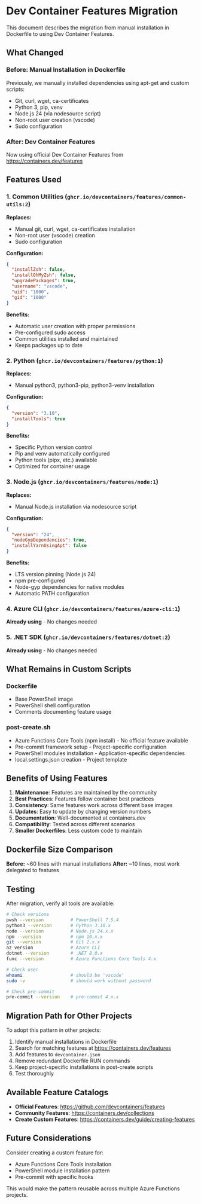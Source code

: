 # Dev Container Features Migration

This document describes the migration from manual installation in Dockerfile to using Dev Container Features.

## What Changed

### Before: Manual Installation in Dockerfile
Previously, we manually installed dependencies using apt-get and custom scripts:
- Git, curl, wget, ca-certificates
- Python 3, pip, venv
- Node.js 24 (via nodesource script)
- Non-root user creation (vscode)
- Sudo configuration

### After: Dev Container Features
Now using official Dev Container Features from https://containers.dev/features

## Features Used

### 1. Common Utilities (`ghcr.io/devcontainers/features/common-utils:2`)
**Replaces:**
- Manual git, curl, wget, ca-certificates installation
- Non-root user (vscode) creation
- Sudo configuration

**Configuration:**
```json
{
  "installZsh": false,
  "installOhMyZsh": false,
  "upgradePackages": true,
  "username": "vscode",
  "uid": "1000",
  "gid": "1000"
}
```

**Benefits:**
- Automatic user creation with proper permissions
- Pre-configured sudo access
- Common utilities installed and maintained
- Keeps packages up to date

### 2. Python (`ghcr.io/devcontainers/features/python:1`)
**Replaces:**
- Manual python3, python3-pip, python3-venv installation

**Configuration:**
```json
{
  "version": "3.10",
  "installTools": true
}
```

**Benefits:**
- Specific Python version control
- Pip and venv automatically configured
- Python tools (pipx, etc.) available
- Optimized for container usage

### 3. Node.js (`ghcr.io/devcontainers/features/node:1`)
**Replaces:**
- Manual Node.js installation via nodesource script

**Configuration:**
```json
{
  "version": "24",
  "nodeGypDependencies": true,
  "installYarnUsingApt": false
}
```

**Benefits:**
- LTS version pinning (Node.js 24)
- npm pre-configured
- Node-gyp dependencies for native modules
- Automatic PATH configuration

### 4. Azure CLI (`ghcr.io/devcontainers/features/azure-cli:1`)
**Already using** - No changes needed

### 5. .NET SDK (`ghcr.io/devcontainers/features/dotnet:2`)
**Already using** - No changes needed

## What Remains in Custom Scripts

### Dockerfile
- Base PowerShell image
- PowerShell shell configuration
- Comments documenting feature usage

### post-create.sh
- Azure Functions Core Tools (npm install) - No official feature available
- Pre-commit framework setup - Project-specific configuration
- PowerShell modules installation - Application-specific dependencies
- local.settings.json creation - Project template

## Benefits of Using Features

1. **Maintenance**: Features are maintained by the community
2. **Best Practices**: Features follow container best practices
3. **Consistency**: Same features work across different base images
4. **Updates**: Easy to update by changing version numbers
5. **Documentation**: Well-documented at containers.dev
6. **Compatibility**: Tested across different scenarios
7. **Smaller Dockerfiles**: Less custom code to maintain

## Dockerfile Size Comparison

**Before:** ~60 lines with manual installations
**After:** ~10 lines, most work delegated to features

## Testing

After migration, verify all tools are available:
```bash
# Check versions
pwsh --version          # PowerShell 7.5.4
python3 --version       # Python 3.10.x
node --version          # Node.js 24.x.x
npm --version           # npm 10.x.x
git --version           # Git 2.x.x
az version              # Azure CLI
dotnet --version        # .NET 8.0.x
func --version          # Azure Functions Core Tools 4.x

# Check user
whoami                  # should be 'vscode'
sudo -v                 # should work without password

# Check pre-commit
pre-commit --version    # pre-commit 4.x.x
```

## Migration Path for Other Projects

To adopt this pattern in other projects:

1. Identify manual installations in Dockerfile
2. Search for matching features at https://containers.dev/features
3. Add features to `devcontainer.json`
4. Remove redundant Dockerfile RUN commands
5. Keep project-specific installations in post-create scripts
6. Test thoroughly

## Available Feature Catalogs

- **Official Features**: https://github.com/devcontainers/features
- **Community Features**: https://containers.dev/collections
- **Create Custom Features**: https://containers.dev/guide/creating-features

## Future Considerations

Consider creating a custom feature for:
- Azure Functions Core Tools installation
- PowerShell module installation pattern
- Pre-commit with specific hooks

This would make the pattern reusable across multiple Azure Functions projects.

